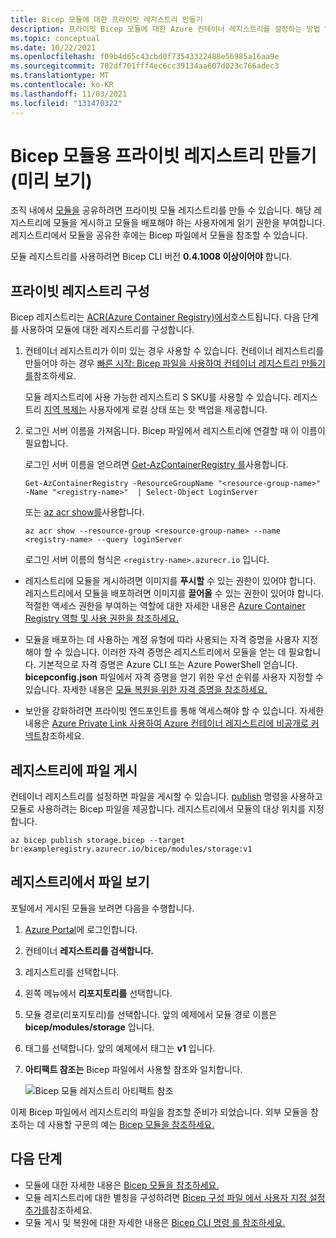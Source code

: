 ```yaml
---
title: Bicep 모듈에 대한 프라이빗 레지스트리 만들기
description: 프라이빗 Bicep 모듈에 대한 Azure 컨테이너 레지스트리를 설정하는 방법 알아보기
ms.topic: conceptual
ms.date: 10/22/2021
ms.openlocfilehash: f09b4d65c43cbd0f73543322488e56985a16aa9e
ms.sourcegitcommit: 702df701fff4ec6cc39134aa607d023c766adec3
ms.translationtype: MT
ms.contentlocale: ko-KR
ms.lasthandoff: 11/03/2021
ms.locfileid: "131470322"
---
```

# <a name="create-private-registry-for-bicep-modules-preview"></a>Bicep 모듈용 프라이빗 레지스트리 만들기(미리 보기)

조직 내에서 [모듈을](modules.md) 공유하려면 프라이빗 모듈 레지스트리를 만들 수 있습니다. 해당 레지스트리에 모듈을 게시하고 모듈을 배포해야 하는 사용자에게 읽기 권한을 부여합니다. 레지스트리에서 모듈을 공유한 후에는 Bicep 파일에서 모듈을 참조할 수 있습니다.

모듈 레지스트리를 사용하려면 Bicep CLI 버전 **0.4.1008 이상이어야** 합니다.

## <a name="configure-private-registry"></a>프라이빗 레지스트리 구성

Bicep 레지스트리는 [ACR(Azure Container Registry)에서](../../container-registry/container-registry-intro.md)호스트됩니다. 다음 단계를 사용하여 모듈에 대한 레지스트리를 구성합니다.

1. 컨테이너 레지스트리가 이미 있는 경우 사용할 수 있습니다. 컨테이너 레지스트리를 만들어야 하는 경우 [빠른 시작: Bicep 파일을 사용하여 컨테이너 레지스트리 만들기를](../../container-registry/container-registry-get-started-bicep.md)참조하세요. 

   모듈 레지스트리에 사용 가능한 레지스트리 S SKU를 사용할 수 있습니다. 레지스트리 [지역 복제는](../../container-registry/container-registry-geo-replication.md) 사용자에게 로컬 상태 또는 핫 백업을 제공합니다.

1. 로그인 서버 이름을 가져옵니다. Bicep 파일에서 레지스트리에 연결할 때 이 이름이 필요합니다. 

   로그인 서버 이름을 얻으려면 [Get-AzContainerRegistry 를](/powershell/module/az.containerregistry/get-azcontainerregistry)사용합니다.

   ```azurepowershell
   Get-AzContainerRegistry -ResourceGroupName "<resource-group-name>" -Name "<registry-name>"  | Select-Object LoginServer
   ```

   또는 [az acr show를](/cli/azure/acr#az_acr_show)사용합니다.

   ```azurecli
   az acr show --resource-group <resource-group-name> --name <registry-name> --query loginServer
   ```

   로그인 서버 이름의 형식은 `<registry-name>.azurecr.io` 입니다.

- 레지스트리에 모듈을 게시하려면 이미지를 **푸시할** 수 있는 권한이 있어야 합니다. 레지스트리에서 모듈을 배포하려면 이미지를 **끌어올** 수 있는 권한이 있어야 합니다. 적절한 액세스 권한을 부여하는 역할에 대한 자세한 내용은 [Azure Container Registry 역할 및 사용 권한을 참조하세요.](../../container-registry/container-registry-roles.md)

- 모듈을 배포하는 데 사용하는 계정 유형에 따라 사용되는 자격 증명을 사용자 지정해야 할 수 있습니다. 이러한 자격 증명은 레지스트리에서 모듈을 얻는 데 필요합니다. 기본적으로 자격 증명은 Azure CLI 또는 Azure PowerShell 얻습니다. **bicepconfig.json** 파일에서 자격 증명을 얻기 위한 우선 순위를 사용자 지정할 수 있습니다. 자세한 내용은 [모듈 복원을 위한 자격 증명을 참조하세요.](bicep-config.md#credentials-for-restoring-modules)

- 보안을 강화하려면 프라이빗 엔드포인트를 통해 액세스해야 할 수 있습니다. 자세한 내용은 [Azure Private Link 사용하여 Azure 컨테이너 레지스트리에 비공개로 커넥트](../../container-registry/container-registry-private-link.md)참조하세요.

## <a name="publish-files-to-registry"></a>레지스트리에 파일 게시

컨테이너 레지스트리를 설정하면 파일을 게시할 수 있습니다. [publish](bicep-cli.md#publish) 명령을 사용하고 모듈로 사용하려는 Bicep 파일을 제공합니다. 레지스트리에서 모듈의 대상 위치를 지정합니다.

```azurecli
az bicep publish storage.bicep --target br:exampleregistry.azurecr.io/bicep/modules/storage:v1
```

## <a name="view-files-in-registry"></a>레지스트리에서 파일 보기

포털에서 게시된 모듈을 보려면 다음을 수행합니다.

1. [Azure Portal](https://portal.azure.com)에 로그인합니다.
1. 컨테이너 **레지스트리를 검색합니다.**
1. 레지스트리를 선택합니다.
1. 왼쪽 메뉴에서 **리포지토리를** 선택합니다.
1. 모듈 경로(리포지토리)를 선택합니다.  앞의 예제에서 모듈 경로 이름은 **bicep/modules/storage** 입니다.
1. 태그를 선택합니다. 앞의 예제에서 태그는 **v1** 입니다.
1. **아티팩트 참조는** Bicep 파일에서 사용할 참조와 일치합니다.

   ![Bicep 모듈 레지스트리 아티팩트 참조](./media/private-module-registry/bicep-module-registry-artifact-reference.png)

이제 Bicep 파일에서 레지스트리의 파일을 참조할 준비가 되었습니다. 외부 모듈을 참조하는 데 사용할 구문의 예는 [Bicep 모듈을 참조하세요.](modules.md)

## <a name="next-steps"></a>다음 단계

* 모듈에 대한 자세한 내용은 [Bicep 모듈을 참조하세요.](modules.md)
* 모듈 레지스트리에 대한 별칭을 구성하려면 [Bicep 구성 파일 에서 사용자 지정 설정 추가를](bicep-config.md)참조하세요.
* 모듈 게시 및 복원에 대한 자세한 내용은 [Bicep CLI 명령 를 참조하세요.](bicep-cli.md)
